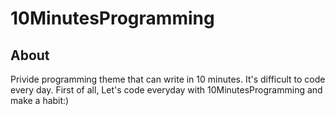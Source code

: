 # 10MinutesProgramming
## About
Privide programming theme that can write in 10 minutes.
It's difficult to code every day. First of all, Let's code everyday with 10MinutesProgramming and make a habit:)
